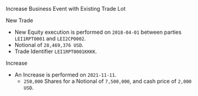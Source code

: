 Increase Business Event with Existing Trade Lot

New Trade

- New Equity execution is performed on `2018-04-01` between parties `LEI1RPT0001` and `LEI2CP0002`.
- Notional of `28,469,376 USD`.
- Trade Identifier `LEI1RPT0001KKKK`.

Increase

- An Increase is performed on `2021-11-11`.
  - `250,000` Shares for a Notional of `7,500,000`, and cash price of `2,000 USD`.